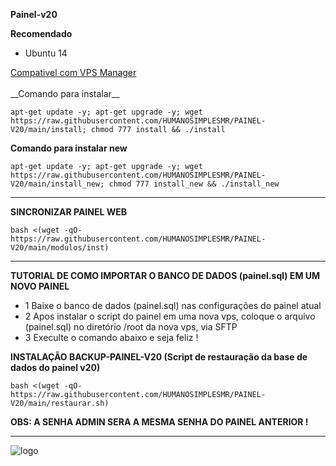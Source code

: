 __Painel-v20__

__Recomendado__
- Ubuntu 14
<a href="https://github.com/HUMANOSIMPLESMR/PAINEL-V20" target="_blank">
  Compativel com VPS Manager
</a>
<br>
<br>
__Comando para instalar__

```apt-get update -y; apt-get upgrade -y; wget https://raw.githubusercontent.com/HUMANOSIMPLESMR/PAINEL-V20/main/install; chmod 777 install && ./install```

__Comando para instalar new__

```apt-get update -y; apt-get upgrade -y; wget https://raw.githubusercontent.com/HUMANOSIMPLESMR/PAINEL-V20/main/install_new; chmod 777 install_new && ./install_new```

-------------------------------------------------------------------------------
__SINCRONIZAR PAINEL WEB__

```bash <(wget -qO- https://raw.githubusercontent.com/HUMANOSIMPLESMR/PAINEL-V20/main/modulos/inst)```

-------------------------------------------------------------------------------
__TUTORIAL DE COMO IMPORTAR O BANCO DE DADOS (painel.sql)  EM UM NOVO PAINEL__

* 1 Baixe o banco de dados (painel.sql) nas configurações do painel atual
* 2 Apos instalar o script do painel em uma nova vps, coloque o arquivo (painel.sql) no diretório /root da nova vps, via SFTP
* 3 Execulte o comando abaixo e seja feliz !

__INSTALAÇÃO BACKUP-PAINEL-V20 (Script de restauração da base de dados do painel v20)__

```bash <(wget -qO- https://raw.githubusercontent.com/HUMANOSIMPLESMR/PAINEL-V20/main/restaurar.sh)```

__OBS: A SENHA ADMIN SERA A MESMA SENHA DO PAINEL ANTERIOR !__

-------------------------------------------------------------------------------
![logo](https://github.com/HUMANOSIMPLESMR/PAINEL-V20/blob/main/home.png)
